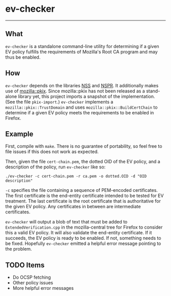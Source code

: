 # ev-checker #
******

## What ##
`ev-checker` is a standalone command-line utility for determining if a given EV
policy fulfills the requirements of Mozilla's Root CA program and may thus be
enabled.

## How ##
`ev-checker` depends on the libraries
[NSS](https://developer.mozilla.org/en-US/docs/Mozilla/Projects/NSS) and
[NSPR](https://developer.mozilla.org/en-US/docs/Mozilla/Projects/NSPR). It
additionally makes use of
[mozilla::pkix](https://wiki.mozilla.org/SecurityEngineering/Certificate_Verification).
Since mozilla::pkix has not been released as a stand-alone library yet, this
project imports a snapshot of the implementation. (See the file `pkix-import`.)
`ev-checker` implements a `mozilla::pkix::TrustDomain` and uses
`mozilla::pkix::BuildCertChain` to determine if a given EV policy meets the
requirements to be enabled in Firefox.

## Example ##
First, compile with `make`. There is no guarantee of portability, so feel free
to file issues if this does not work as expected.

Then, given the file `cert-chain.pem`, the dotted OID of the EV policy, and a
description of the policy, run `ev-checker` like so:

`./ev-checker -c cert-chain.pem -r ca.pem -o dotted.OID -d "OID description"`

`-c` specifies the file containing a sequence of PEM-encoded certificates. The
first certificate is the end-entity certificate intended to be tested for EV
treatment. The last certificate is the root certificate that is authoritative
for the given EV policy. Any certificates in between are intermediate
certificates.

`ev-checker` will output a blob of text that must be added to
`ExtendedVerification.cpp` in the mozilla-central tree for Firefox to consider
this a valid EV policy. It will also validate the end-entity certificate. If it
succeeds, the EV policy is ready to be enabled. If not, something needs to be
fixed. Hopefully `ev-checker` emitted a helpful error message pointing to the
problem.

## TODO Items ##
* Do OCSP fetching
* Other policy issues
* More helpful error messages
